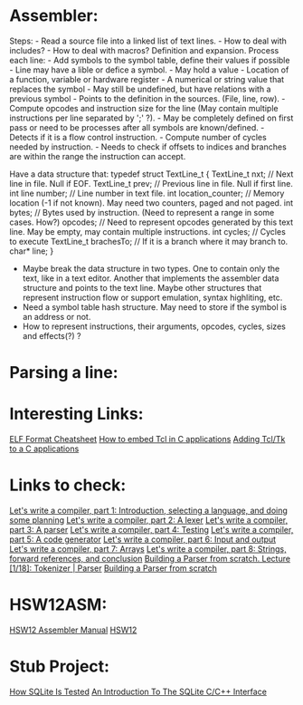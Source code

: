 

# Assembler:
  Steps:
    - Read a source file into a linked list of text lines.
      - How to deal with includes?
      - How to deal with macros? Definition and expansion.
    Process each line:
      - Add symbols to the symbol table, define their values if possible
        - Line may have a lible or defice a symbol.
        - May hold a value
          - Location of a function, variable or hardware register
          - A numerical or string value that replaces the symbol
          - May still be undefined, but have relations with a previous symbol
        - Points to the definition in the sources. (File, line, row).
      - Compute opcodes and instruction size for the line (May contain multiple
        instructions per line separated by ';' ?).
          - May be completely defined on first pass or need to be processes after
            all symbols are known/defined.
      - Detects if it is a flow control instruction.
      - Compute number of cycles needed by instruction.
      - Needs to check if offsets to indices and branches are within the range
        the instruction can accept.
    
Have a data structure that:
typedef struct TextLine_t {
  TextLine_t nxt;             // Next line in file. Null if EOF.
  TextLine_t prev;            // Previous line in file. Null if first line.
  int line number;            // Line number in text file.
  int location_counter;       // Memory location (-1 if not known). May need two counters, paged and not paged.
  int bytes;                  // Bytes used by instruction. (Need to represent a range in some cases. How?)
  <struct> opcodes;           // Need to represent opcodes generated by this text line. May be empty, may contain multiple instructions.
  int cycles;                 // Cycles to execute
  TextLine_t brachesTo;       // If it is a branch where it may branch to.
  char* line;
}
- Maybe break the data structure in two types. One to contain only the text,
  like in a text editor. Another that implements the assembler data structure
  and points to the text line. Maybe other structures that represent instruction
  flow or support emulation, syntax highliting, etc.
- Need a symbol table hash structure. May need to store if the symbol is an
  address or not.
- How to represent instructions, their arguments, opcodes, cycles, sizes and
  effects(?) ?


# Parsing a line:

# Interesting Links:
[ELF Format Cheatsheet](https://gist.github.com/x0nu11byt3/bcb35c3de461e5fb66173071a2379779)
[How to embed Tcl in C applications](https://wiki.tcl-lang.org/page/How+to+embed+Tcl+in+C+applications)
[Adding Tcl/Tk to a C applications](https://wiki.tcl-lang.org/page/Adding+Tcl%2FTk+to+a+C+application)

# Links to check:
[Let's write a compiler, part 1: Introduction, selecting a language, and doing some planning](https://briancallahan.net/blog/20210814.html)
[Let's write a compiler, part 2: A lexer](https://briancallahan.net/blog/20210815.html)
[Let's write a compiler, part 3: A parser](https://briancallahan.net/blog/20210816.html)
[Let's write a compiler, part 4: Testing](https://briancallahan.net/blog/20210817.html)
[Let's write a compiler, part 5: A code generator](https://briancallahan.net/blog/20210818.html)
[Let's write a compiler, part 6: Input and output](https://briancallahan.net/blog/20210819.html)
[Let's write a compiler, part 7: Arrays](https://briancallahan.net/blog/20210822.html)
[Let's write a compiler, part 8: Strings, forward references, and conclusion](https://briancallahan.net/blog/20210826.html)
[Building a Parser from scratch. Lecture [1/18]: Tokenizer | Parser](https://www.youtube.com/watch?v=4m7ubrdbWQU)
[Building a Parser from scratch](https://www.youtube.com/playlist?list=PLGNbPb3dQJ_5FTPfFIg28UxuMpu7k0eT4)

# HSW12ASM:
[HSW12 Assembler Manual](https://hotwolf.github.io/HSW12/hsw12asm.html)
[HSW12](https://hotwolf.github.io/HSW12/)

# Stub Project:
[How SQLite Is Tested](https://sqlite.org/testing.html)
[An Introduction To The SQLite C/C++ Interface](https://www.sqlite.org/cintro.html)